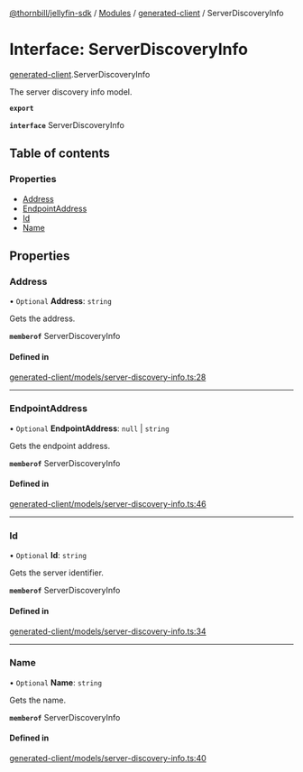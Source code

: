 [@thornbill/jellyfin-sdk](../README.md) / [Modules](../modules.md) / [generated-client](../modules/generated_client.md) / ServerDiscoveryInfo

# Interface: ServerDiscoveryInfo

[generated-client](../modules/generated_client.md).ServerDiscoveryInfo

The server discovery info model.

**`export`**

**`interface`** ServerDiscoveryInfo

## Table of contents

### Properties

- [Address](generated_client.ServerDiscoveryInfo.md#address)
- [EndpointAddress](generated_client.ServerDiscoveryInfo.md#endpointaddress)
- [Id](generated_client.ServerDiscoveryInfo.md#id)
- [Name](generated_client.ServerDiscoveryInfo.md#name)

## Properties

### Address

• `Optional` **Address**: `string`

Gets the address.

**`memberof`** ServerDiscoveryInfo

#### Defined in

[generated-client/models/server-discovery-info.ts:28](https://github.com/thornbill/jellyfin-sdk-typescript/blob/3ae780a/src/generated-client/models/server-discovery-info.ts#L28)

___

### EndpointAddress

• `Optional` **EndpointAddress**: ``null`` \| `string`

Gets the endpoint address.

**`memberof`** ServerDiscoveryInfo

#### Defined in

[generated-client/models/server-discovery-info.ts:46](https://github.com/thornbill/jellyfin-sdk-typescript/blob/3ae780a/src/generated-client/models/server-discovery-info.ts#L46)

___

### Id

• `Optional` **Id**: `string`

Gets the server identifier.

**`memberof`** ServerDiscoveryInfo

#### Defined in

[generated-client/models/server-discovery-info.ts:34](https://github.com/thornbill/jellyfin-sdk-typescript/blob/3ae780a/src/generated-client/models/server-discovery-info.ts#L34)

___

### Name

• `Optional` **Name**: `string`

Gets the name.

**`memberof`** ServerDiscoveryInfo

#### Defined in

[generated-client/models/server-discovery-info.ts:40](https://github.com/thornbill/jellyfin-sdk-typescript/blob/3ae780a/src/generated-client/models/server-discovery-info.ts#L40)

